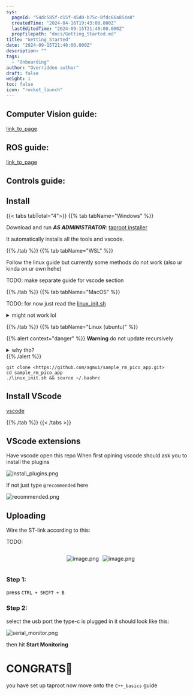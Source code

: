 ```yaml
---
sys:
  pageId: "54dc585f-d15f-45d0-b75c-8fdc66a854a8"
  createdTime: "2024-04-16T19:43:00.000Z"
  lastEditedTime: "2024-09-15T21:40:00.000Z"
  propFilepath: "docs/Getting_Started.md"
title: "Getting_Started"
date: "2024-09-15T21:40:00.000Z"
description: ""
tags:
  - "Onboarding"
author: "Overridden author"
draft: false
weight: 1
toc: false
icon: "rocket_launch"
---
```


## Computer Vision guide:

[link_to_page](86d45bc0-388b-4d26-8848-44f255f73d0e)

## ROS guide:

[link_to_page](3c76c1de-ec8f-46d6-8b0a-294005edc2d5)

## Controls guide:

## Install

{{< tabs tabTotal="4">}}
{{% tab tabName="Windows" %}}

Download and run _**AS ADMINISTRATOR**_: [taproot installer](https://github.com/Thornbots/TeachingFreshies/releases/tag/1.0)

It automatically installs all the tools and vscode.

{{% /tab %}}
{{% tab tabName="WSL" %}}

Follow the linux guide but currently some methods do not work (also ur kinda on ur own hehe)

TODO: make separate guide for vscode section

{{% /tab %}}
{{% tab tabName="MacOS" %}}

TODO: for now just read the [linux_init.sh](https://github.com/agmui/sample_rm_pico_app/blob/main/linux_init.sh)

<details>
<summary>might not work lol</summary>

`brew install libusb pkg-config`

Next install: [vscode](https://code.visualstudio.com/Download)

</details>

{{% /tab %}}
{{% tab tabName="Linux (ubuntu)" %}}

{{% alert context="danger" %}}
**Warning** do not update recursively
<details>
<summary>why tho?</summary>
There are some submodules that may go on for a while (like tinyusb) and I highly
recommend you don't need to get them.
If you want to see what submodules I update just look in `linux_init.sh`
</details>
{{% /alert %}}

```shell
git clone <https://github.com/agmui/sample_rm_pico_app.git>
cd sample_rm_pico_app
./linux_init.sh && source ~/.bashrc
```

## Install VScode

[vscode](https://code.visualstudio.com/Download)

{{% /tab %}}
{{< /tabs >}}

## VScode extensions

Have vscode open this repo
When first opining vscode should ask you to install the plugins

![install_plugins.png](https://prod-files-secure.s3.us-west-2.amazonaws.com/d518164a-d88e-44d1-a4ee-3adb3bd8bce0/89bd30f0-1825-4e77-867b-0a41ce370880/install_plugins.png?X-Amz-Algorithm=AWS4-HMAC-SHA256&X-Amz-Content-Sha256=UNSIGNED-PAYLOAD&X-Amz-Credential=ASIAZI2LB4665IHD6B5X%2F20250418%2Fus-west-2%2Fs3%2Faws4_request&X-Amz-Date=20250418T160925Z&X-Amz-Expires=3600&X-Amz-Security-Token=IQoJb3JpZ2luX2VjEPD%2F%2F%2F%2F%2F%2F%2F%2F%2F%2FwEaCXVzLXdlc3QtMiJIMEYCIQDNl%2FOmIi4tne8ny%2F0h1e%2Bz6e8Jq7an3AIt9IX2qo4RjAIhAI7UjSgFlV%2F0AW23T%2BaZvRGzexB0UXE7Mu6betvM3OBiKv8DCHkQABoMNjM3NDIzMTgzODA1IgynZ0hhP1I%2BhGEafLwq3AMU35KGDdxjoUnVTA8XQM7Elm%2BlapyT2artmhGTBZ0sJW83y8artNKKeksOJyLLuS1BAWcL0SX3Zq2VtLSFFGmywLpnkOlly7hrXZhgjpKCp6OcwsA9I3G1kwszXM13ZTuDrmOhllDjP9NziDet5tAmXqaiBGZYNdT85T2C6Lq3G8kHOD%2FiaSugF5EAJgyvVsWuDCy1QL6zBGkGQAeUViSWLngxD8zxC%2FXDp7AIYsmqP0xIu0PzUWnR6Gae9%2Bsp4iGxa%2BcUnqu4UoB5r5pwHtfDq4phJb01kJ9nyR1iwekG%2Btzipa05%2B0RL6ePcJ9XvSnTwqKCfe5l9s4FGXVP%2BHKKOfnRlIgsz3sAfAZtfgbMqvIQe5tgqXrO9Vg7Bc4ZQ%2BbgsdoAtEkmM6qDzt%2FfIOvmI1YJJ%2FpzPermIGZpAU88%2BTItc4QXXzu2FKty6%2FIyKMwSCZE0iVSgVvuwQfCp53x5lT4ZzKQ2I8N9n0cwF81jSCskB1qAgkP3STSeNhX3FOJZidfjFjA0dubvFqhPdqp6e9V0ZtO01TIc7zU9nFXou3JPhlBCohvmOnA3c5cwWpsbBlaJcjxk42deDD1MoXGqfbllONdH5lGpa6nZw3tP6JQArxO9LGCG0%2BksCeDC34InABjqkAQ%2F6useNjmvRz3cLtLzf63J3vOgUIbc6oJlZIAcb4pF1bkBePRFw%2FuuIYWyo0Gq96lvneT4n3HLqo60epWVNsQ%2FmCvkioBPzuJavLlNb44maRbjNge91B1oca1mRzkYGHttGqzPZSyKCWbGJF%2B6blRgCJHK6zj0hpNMf0q9nTp%2BUARjcLcgv5hzx7T8cG%2BZ5v6Szwgy18%2F3U%2FYOZk8bEE%2B30ds50&X-Amz-Signature=8d1bb7b4d94f991a49e6a02b27b7ed39bdf36f7060d738973121c2fcd6e42ceb&X-Amz-SignedHeaders=host&x-id=GetObject)

If not just type `@recommended` here  

![recommended.png](https://prod-files-secure.s3.us-west-2.amazonaws.com/d518164a-d88e-44d1-a4ee-3adb3bd8bce0/61e661e9-5d85-4dfc-be0d-8d2097a5e793/recommended.png?X-Amz-Algorithm=AWS4-HMAC-SHA256&X-Amz-Content-Sha256=UNSIGNED-PAYLOAD&X-Amz-Credential=ASIAZI2LB4665IHD6B5X%2F20250418%2Fus-west-2%2Fs3%2Faws4_request&X-Amz-Date=20250418T160925Z&X-Amz-Expires=3600&X-Amz-Security-Token=IQoJb3JpZ2luX2VjEPD%2F%2F%2F%2F%2F%2F%2F%2F%2F%2FwEaCXVzLXdlc3QtMiJIMEYCIQDNl%2FOmIi4tne8ny%2F0h1e%2Bz6e8Jq7an3AIt9IX2qo4RjAIhAI7UjSgFlV%2F0AW23T%2BaZvRGzexB0UXE7Mu6betvM3OBiKv8DCHkQABoMNjM3NDIzMTgzODA1IgynZ0hhP1I%2BhGEafLwq3AMU35KGDdxjoUnVTA8XQM7Elm%2BlapyT2artmhGTBZ0sJW83y8artNKKeksOJyLLuS1BAWcL0SX3Zq2VtLSFFGmywLpnkOlly7hrXZhgjpKCp6OcwsA9I3G1kwszXM13ZTuDrmOhllDjP9NziDet5tAmXqaiBGZYNdT85T2C6Lq3G8kHOD%2FiaSugF5EAJgyvVsWuDCy1QL6zBGkGQAeUViSWLngxD8zxC%2FXDp7AIYsmqP0xIu0PzUWnR6Gae9%2Bsp4iGxa%2BcUnqu4UoB5r5pwHtfDq4phJb01kJ9nyR1iwekG%2Btzipa05%2B0RL6ePcJ9XvSnTwqKCfe5l9s4FGXVP%2BHKKOfnRlIgsz3sAfAZtfgbMqvIQe5tgqXrO9Vg7Bc4ZQ%2BbgsdoAtEkmM6qDzt%2FfIOvmI1YJJ%2FpzPermIGZpAU88%2BTItc4QXXzu2FKty6%2FIyKMwSCZE0iVSgVvuwQfCp53x5lT4ZzKQ2I8N9n0cwF81jSCskB1qAgkP3STSeNhX3FOJZidfjFjA0dubvFqhPdqp6e9V0ZtO01TIc7zU9nFXou3JPhlBCohvmOnA3c5cwWpsbBlaJcjxk42deDD1MoXGqfbllONdH5lGpa6nZw3tP6JQArxO9LGCG0%2BksCeDC34InABjqkAQ%2F6useNjmvRz3cLtLzf63J3vOgUIbc6oJlZIAcb4pF1bkBePRFw%2FuuIYWyo0Gq96lvneT4n3HLqo60epWVNsQ%2FmCvkioBPzuJavLlNb44maRbjNge91B1oca1mRzkYGHttGqzPZSyKCWbGJF%2B6blRgCJHK6zj0hpNMf0q9nTp%2BUARjcLcgv5hzx7T8cG%2BZ5v6Szwgy18%2F3U%2FYOZk8bEE%2B30ds50&X-Amz-Signature=1c43ae8b9dce22bd260bec6bdb8005ae422b0ec834179a00a39cb7d100e72d94&X-Amz-SignedHeaders=host&x-id=GetObject)

## Uploading

Wire the ST-link according to this:

TODO:

<div style="display: flex;flex-direction: row; column-gap:10px; max-width: 630px;justify-content: center;">
<div>

![image.png](https://prod-files-secure.s3.us-west-2.amazonaws.com/d518164a-d88e-44d1-a4ee-3adb3bd8bce0/210ecb78-1116-4d7b-b9b7-2292f66fa2c2/image.png?X-Amz-Algorithm=AWS4-HMAC-SHA256&X-Amz-Content-Sha256=UNSIGNED-PAYLOAD&X-Amz-Credential=ASIAZI2LB466UVJWOV5I%2F20250418%2Fus-west-2%2Fs3%2Faws4_request&X-Amz-Date=20250418T160933Z&X-Amz-Expires=3600&X-Amz-Security-Token=IQoJb3JpZ2luX2VjEPD%2F%2F%2F%2F%2F%2F%2F%2F%2F%2FwEaCXVzLXdlc3QtMiJGMEQCIGp0qlM%2Bc2j9cpaGvNHkFLBv6690EeWkiIoJLJS5E4FxAiBKokx0xekziLQRdxCrFbfX%2FmGn1EcSl8rMRWPgBO0Tryr%2FAwh5EAAaDDYzNzQyMzE4MzgwNSIMeKPU02zKOG9KiLnUKtwDSvygVOabY94VnPQpk5m%2BuqZezIBesGnZpo%2BURag5XxdhjsNr3fBsKObVYMiSoApdLzsuw%2FGumFXxr5P782n6naMlBKWbZICq8y63vxY8GB506Oo8EGhkGmIKAZloACYSVXkk3nkS2lK0566GpGn4DRBlLGAfgKNlqqM4XzJOwmNSEjP1Y9F6tI1%2FRn4EaN3FPVVClpYGjJZd%2FZv6XyiA5AAr%2BmojXEh%2Frl89JI6lxsKzakPAZv%2FJc9XgnwJI4VOypoOB9Sxl8CPKbyH3Bs9K56QHgwlKRUqHtCf8%2Fkj7PIA%2Fr%2FdzHc3sNKxa%2FxpxunnabYm4FpSA8mprYoPDM56zM%2BMTAyDQGX0AD%2BCbHKnTjgGIdDxlM8I3XWT1BizdFoXb1gna56yEAe0Xrk1xHJHLMMpGT7%2F7Dn95lPXOQfQ7EEldXZ2v9BheATM%2BnThGcnAhd7dzIJd9dprWbTms4dDrC2YnMR2BXyB%2B1OF3SawfZsj8qsxKEERsMJe0X9zN9jygHA3JJ6B%2F%2FVJuSdPrVn0%2F884%2BQ0uwbQXKqu55lCFih0qQNX8rv4fGH5tDkPT5zgJByxd35FPQ5qsb717VbUolq%2B96NEQep9bfseIrHaIkc%2B6gecrVyzrXO8rEICkwz96JwAY6pgGyTEOgYd%2FTULU3cFlBmGTroJ5KE0tBBSO%2F7gNYfi0k6wzstYMI4ftS7hXm7jtA5Isf7F8hFy42d1%2BWGXbmEgPH8opF2B9WPRyHNYr9e6rLBXR6f4RAaUpGzawlnTS0W2q%2FSjieHFblJDUBZXbXSEpY8NtcdeP9sMt2443ppVoWwObmBgHY8FcThFlPemBYLX%2Flf9vSno5sECRBQW9YklFGTf69uHxM&X-Amz-Signature=e8b3d9aa4e263e287af520c427f65ecab0f7487f024fed9fee5e5a1f5d47a48f&X-Amz-SignedHeaders=host&x-id=GetObject)

</div>
<div>

![image.png](https://prod-files-secure.s3.us-west-2.amazonaws.com/d518164a-d88e-44d1-a4ee-3adb3bd8bce0/33a0fd0f-8ca6-4a86-8e09-26e95ded1fff/image.png?X-Amz-Algorithm=AWS4-HMAC-SHA256&X-Amz-Content-Sha256=UNSIGNED-PAYLOAD&X-Amz-Credential=ASIAZI2LB466VBQ4P4WF%2F20250418%2Fus-west-2%2Fs3%2Faws4_request&X-Amz-Date=20250418T160933Z&X-Amz-Expires=3600&X-Amz-Security-Token=IQoJb3JpZ2luX2VjEPD%2F%2F%2F%2F%2F%2F%2F%2F%2F%2FwEaCXVzLXdlc3QtMiJGMEQCIDdTwZ3y7S5oCfCf3GTU2bf9rTk3ClxV%2BJymtKhmFusdAiAixDt%2BtHuhxQGGGliP8RmYB5Uaa%2B24WmjqrhYw4QwTYyr%2FAwh5EAAaDDYzNzQyMzE4MzgwNSIMJMwcGh6XcLrVnt7vKtwDTZ%2FSF3ggKBBgAZPxKLGViBF%2BvtZxcg5lVyDyszihAA7el41qIBL1i5oWZLirvYNG4kDT3uEKjqEulvC4cwtMtr%2FV4o1k8zt6GFFdaZ3mHQiXXlydLJSQM029E3INm%2FcJVtLtF8PUgsVOBc9xLgIKNH8emywvJmwI1IMvtxwOAnc0rEr3vkY%2BLmnQyv04q09dVZztvRDSSwkDOzCpLYJnUibyiK3wa7Yhv%2Bo1kfZzjPlMM5nYLvZYdRz1WY9p6fkxBpSKY9yI%2FplJVq3EuMiBnc0ZVubahWQJbwL%2B4tAbTt0teuWE%2BZkPsiuYZNiY5QmiFvk%2F3dlfeF28n0mGkA5fQJ%2BTYJ%2FP2EC%2F269En8GGLEgdiiseb4GPP3bKMbFx%2BduKumpAFb3TnILzJZnxTK0hcZpBkdA2Kln8fIt0%2B%2BP5xJzhk5GeMeIwIixTv%2F8QN%2FdFtIyxpsKP599V9QB%2FA7ilsIG5M6BwZd9bvBFUq764ZlsFmDjCD%2BywdudUBomHJWKaOpYNiHp%2FLw3XD0hzCdQJwIcRTjBf%2FUL4bl9mCVsPu%2BKBcU56Q2kITa2TgcCgbMfjGPuQuCMQuQbuOFCl%2BYiWNVCi4%2FgXr1wnICovdS3yk4MogyiyaT6HOtjgQxAwod%2BJwAY6pgG%2BrtKsysCoiWBshuIXbrIFgnK0nruWqgc86nDiZWx0Haym64I6kgvINKjFZF98STb0CDNTUH2klSs%2FoNwRp5fe4nHa%2FQt4rNAXEld8HOpmcMg%2BnCkpaliWUWxWroFyiQNvULKrxZklxipGwuJDHlp1v7VNZ4jTI5848%2Bov9F1bEivJj0dgZKrsgyjgAdJqdYCAfbT9dzw8z%2FyySddW8wo5qOD%2BV3je&X-Amz-Signature=83be6028d954ddc4b8c0bddf63bf7b96619b6b634acf3b054c6e7a7ad79f74f1&X-Amz-SignedHeaders=host&x-id=GetObject)

</div>
</div>

### Step 1:

press `CTRL + SHIFT + B`

### Step 2:

select the usb port the type-c is plugged in it should look like this:

![serial_monitor.png](https://prod-files-secure.s3.us-west-2.amazonaws.com/d518164a-d88e-44d1-a4ee-3adb3bd8bce0/f03f4774-05d4-4393-b6a0-d5efb6d315ab/serial_monitor.png?X-Amz-Algorithm=AWS4-HMAC-SHA256&X-Amz-Content-Sha256=UNSIGNED-PAYLOAD&X-Amz-Credential=ASIAZI2LB4665IHD6B5X%2F20250418%2Fus-west-2%2Fs3%2Faws4_request&X-Amz-Date=20250418T160925Z&X-Amz-Expires=3600&X-Amz-Security-Token=IQoJb3JpZ2luX2VjEPD%2F%2F%2F%2F%2F%2F%2F%2F%2F%2FwEaCXVzLXdlc3QtMiJIMEYCIQDNl%2FOmIi4tne8ny%2F0h1e%2Bz6e8Jq7an3AIt9IX2qo4RjAIhAI7UjSgFlV%2F0AW23T%2BaZvRGzexB0UXE7Mu6betvM3OBiKv8DCHkQABoMNjM3NDIzMTgzODA1IgynZ0hhP1I%2BhGEafLwq3AMU35KGDdxjoUnVTA8XQM7Elm%2BlapyT2artmhGTBZ0sJW83y8artNKKeksOJyLLuS1BAWcL0SX3Zq2VtLSFFGmywLpnkOlly7hrXZhgjpKCp6OcwsA9I3G1kwszXM13ZTuDrmOhllDjP9NziDet5tAmXqaiBGZYNdT85T2C6Lq3G8kHOD%2FiaSugF5EAJgyvVsWuDCy1QL6zBGkGQAeUViSWLngxD8zxC%2FXDp7AIYsmqP0xIu0PzUWnR6Gae9%2Bsp4iGxa%2BcUnqu4UoB5r5pwHtfDq4phJb01kJ9nyR1iwekG%2Btzipa05%2B0RL6ePcJ9XvSnTwqKCfe5l9s4FGXVP%2BHKKOfnRlIgsz3sAfAZtfgbMqvIQe5tgqXrO9Vg7Bc4ZQ%2BbgsdoAtEkmM6qDzt%2FfIOvmI1YJJ%2FpzPermIGZpAU88%2BTItc4QXXzu2FKty6%2FIyKMwSCZE0iVSgVvuwQfCp53x5lT4ZzKQ2I8N9n0cwF81jSCskB1qAgkP3STSeNhX3FOJZidfjFjA0dubvFqhPdqp6e9V0ZtO01TIc7zU9nFXou3JPhlBCohvmOnA3c5cwWpsbBlaJcjxk42deDD1MoXGqfbllONdH5lGpa6nZw3tP6JQArxO9LGCG0%2BksCeDC34InABjqkAQ%2F6useNjmvRz3cLtLzf63J3vOgUIbc6oJlZIAcb4pF1bkBePRFw%2FuuIYWyo0Gq96lvneT4n3HLqo60epWVNsQ%2FmCvkioBPzuJavLlNb44maRbjNge91B1oca1mRzkYGHttGqzPZSyKCWbGJF%2B6blRgCJHK6zj0hpNMf0q9nTp%2BUARjcLcgv5hzx7T8cG%2BZ5v6Szwgy18%2F3U%2FYOZk8bEE%2B30ds50&X-Amz-Signature=2071f7fe953946760470919f93f41a26f08e3e8b293c2ce63584ed886ab18e42&X-Amz-SignedHeaders=host&x-id=GetObject)

then hit **Start Monitoring**

# CONGRATS🎉

you have set up taproot now move onto the `C++_basics` guide
